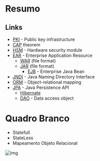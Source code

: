 # Resumo

## Links
- [PKI] - Public key infrastructure
- [CAP] theorem
- [HSM] - Hardware security module
- [EAR] - Enterprise Application Resource
    - [WAR]  (file format)
    - [JAR] (file format)
        - [EJB] - Enterprise Java Bean  
- [JNDI] - Java Naming Directory Interface
- [ORM] - Object-relational mapping
- [JPA] - Java Persistence API
    - [Hibernate]
    - [DAO] - Data access object

# Quadro Branco

- Statefull
- StateLess
- Mapeamento Objeto Relacional

![img](http://s4.postimg.org/l395ajsa5/Diagrama4.png)

[PKI]:http://en.wikipedia.org/wiki/Public_key_infrastructure
[CAP]:http://en.wikipedia.org/wiki/CAP_theorem "Brewer's theorem"
[HSM]:http://en.wikipedia.org/wiki/Hardware_security_module
[WAR]:http://en.wikipedia.org/wiki/WAR_%28file_format%29
[JAR]:http://en.wikipedia.org/wiki/JAR_(file_format)
[EJB]:http://en.wikipedia.org/wiki/Enterprise_JavaBeans
[JNDI]:http://en.wikipedia.org/wiki/Java_Naming_and_Directory_Interface
[EAR]:http://en.wikipedia.org/wiki/EAR_%28file_format%29
[ORM]:http://en.wikipedia.org/wiki/Object-relational_mapping
[JPA]:http://en.wikipedia.org/wiki/Java_Persistence_API
[Hibernate]:http://hibernate.org/
[DAO]:http://en.wikipedia.org/wiki/Data_access_object



